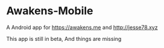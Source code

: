# Awakens-Mobile
A Android app for https://awakens.me and http://jesse78.xyz

This app is still in beta, And things are missing
